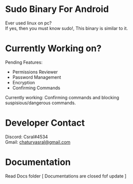 # Sudo Binary For Android

Ever used linux on pc?  
If yes, then you must know sudo!, This binary is similar to it. 

# Currently Working on?

Pending Features:

* Permissions Reviewer
* Password Management
* Encryption 
* Confirming Commands


Currently working: Confirming commands and blocking suspisious/dangerous commands.

# Developer Contact

Discord: Csral#4534  
Gmail: chaturyasral@gmail.com

# Documentation

Read Docs folder [ Documentations are closed fof update ]